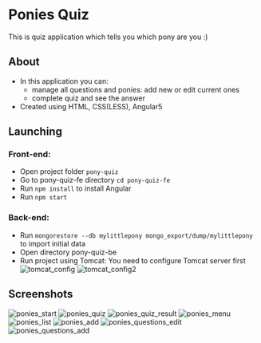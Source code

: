 # Ponies Quiz
This is quiz application which tells you which pony are you :)

## About
* In this application you can:
  - manage all questions and ponies: add new or edit current ones
  - complete quiz and see the answer
* Created using HTML, CSS(LESS), Angular5

## Launching

### Front-end:
* Open project folder `pony-quiz`
* Go to pony-quiz-fe directory `cd pony-quiz-fe`
* Run `npm install` to install Angular
* Run `npm start`

### Back-end:
* Run `mongorestore --db mylittlepony mongo_export/dump/mylittlepony` to import initial data
* Open directory pony-quiz-be
* Run project using Tomcat:
  You need to configure Tomcat server first
![tomcat_config](https://user-images.githubusercontent.com/17141606/40879024-81098548-66a2-11e8-90c0-aaf233fce745.png)
![tomcat_config2](https://user-images.githubusercontent.com/17141606/40879023-80e921b8-66a2-11e8-9227-4e6a4e8e3f85.png)

## Screenshots

![ponies_start](https://user-images.githubusercontent.com/17141606/40878857-e110ebf0-669f-11e8-84ad-beef7609835f.PNG)
![ponies_quiz](https://user-images.githubusercontent.com/17141606/40878855-e0c97770-669f-11e8-81c3-32a75b2fc669.PNG)
![ponies_quiz_result](https://user-images.githubusercontent.com/17141606/40878856-e0ed7878-669f-11e8-8b6f-84bf9b7e4853.PNG)
![ponies_menu](https://user-images.githubusercontent.com/17141606/40878858-e12a3632-669f-11e8-96aa-06af03da2c67.PNG)
![ponies_list](https://user-images.githubusercontent.com/17141606/40878859-e14a2d2a-669f-11e8-9076-fd7eda80924b.PNG)
![ponies_add](https://user-images.githubusercontent.com/17141606/40878852-e05fe378-669f-11e8-9161-b87fc1e16cb3.PNG)
![ponies_questions_edit](https://user-images.githubusercontent.com/17141606/40878853-e07f8afc-669f-11e8-9f3b-53279daa33bb.PNG)
![ponies_questions_add](https://user-images.githubusercontent.com/17141606/40878854-e0a33b82-669f-11e8-8710-f097d1e0afcd.PNG)
